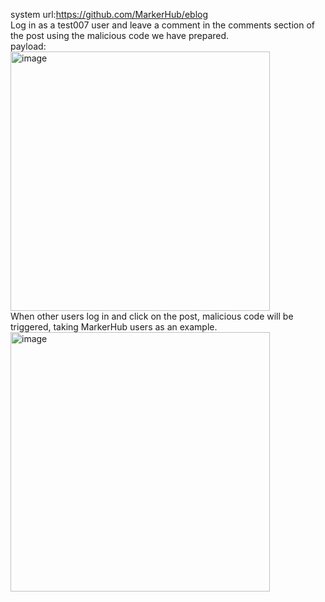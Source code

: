 system url:https://github.com/MarkerHub/eblog  
Log in as a test007 user and leave a comment in the comments section of the post using the malicious code we have prepared.  
payload:<script>alert(document.cookie)</script>  
<img width="415" alt="image" src="https://github.com/biantaibao/eblog_xss/assets/131763503/602cc7f2-0b15-48db-aea1-e562231e6b9a">  
When other users log in and click on the post, malicious code will be triggered, taking MarkerHub users as an example.  
<img width="415" alt="image" src="https://github.com/biantaibao/eblog_xss/assets/131763503/1d91f4b6-a3f5-4dc2-9efe-e51107ff0bdc">

